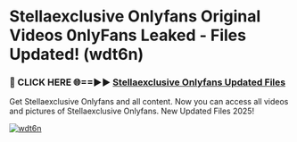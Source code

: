 # Stellaexclusive Onlyfans Original Videos 0nlyFans Leaked - Files Updated! (wdt6n)

<h3>🔴 CLICK HERE 🌐==►► <a href="https://tinyurl.com/x26r9saj" rel="nofollow">Stellaexclusive Onlyfans Updated Files</a></h3>

Get Stellaexclusive Onlyfans and all content. Now you can access all videos and pictures of Stellaexclusive Onlyfans. New Updated Files 2025!

[![wdt6n](https://i.imgur.com/LkgZPqh.gif)](https://tinyurl.com/x26r9saj)
